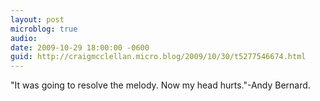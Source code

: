 ```yaml
---
layout: post
microblog: true
audio: 
date: 2009-10-29 18:00:00 -0600
guid: http://craigmcclellan.micro.blog/2009/10/30/t5277546674.html
---
```

"It was going to resolve the melody. Now my head hurts."-Andy Bernard.
